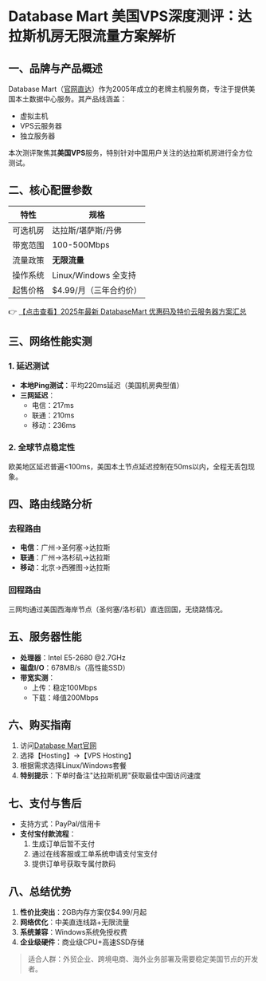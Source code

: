 # Database Mart 美国VPS深度测评：达拉斯机房无限流量方案解析

## 一、品牌与产品概述
Database Mart（[官网直达](https://bit.ly/DatabaseMart)）作为2005年成立的老牌主机服务商，专注于提供美国本土数据中心服务。其产品线涵盖：
- 虚拟主机
- VPS云服务器
- 独立服务器

本次测评聚焦其**美国VPS**服务，特别针对中国用户关注的达拉斯机房进行全方位测试。

## 二、核心配置参数
| 特性 | 规格 |
|------|------|
| 可选机房 | 达拉斯/堪萨斯/丹佛 |
| 带宽范围 | 100-500Mbps |
| 流量政策 | **无限流量** |
| 操作系统 | Linux/Windows 全支持 |
| 起售价格 | $4.99/月（三年合约价） |

👉 [【点击查看】2025年最新 DatabaseMart 优惠码及特价云服务器方案汇总](https://bit.ly/DatabaseMart)

## 三、网络性能实测
### 1. 延迟测试
- **本地Ping测试**：平均220ms延迟（美国机房典型值）
- **三网延迟**：
  - 电信：217ms
  - 联通：210ms 
  - 移动：236ms

### 2. 全球节点稳定性
欧美地区延迟普遍<100ms，美国本土节点延迟控制在50ms以内，全程无丢包现象。

## 四、路由线路分析
### 去程路由
- **电信**：广州→圣何塞→达拉斯
- **联通**：广州→洛杉矶→达拉斯  
- **移动**：北京→西雅图→达拉斯

### 回程路由
三网均通过美国西海岸节点（圣何塞/洛杉矶）直连回国，无绕路情况。

## 五、服务器性能
- **处理器**：Intel E5-2680 @2.7GHz
- **磁盘I/O**：678MB/s（高性能SSD）
- **带宽实测**：
  - 上传：稳定100Mbps
  - 下载：峰值200Mbps

## 六、购买指南
1. 访问[Database Mart官网](https://bit.ly/DatabaseMart)
2. 选择【Hosting】→【VPS Hosting】
3. 根据需求选择Linux/Windows套餐
4. **特别提示**：下单时备注"达拉斯机房"获取最佳中国访问速度

## 七、支付与售后
- 支持方式：PayPal/信用卡
- **支付宝付款流程**：
  1. 生成订单后暂不支付
  2. 通过在线客服或工单系统申请支付宝支付
  3. 提供订单号获取专属付款码

## 八、总结优势
1. **性价比突出**：2GB内存方案仅$4.99/月起
2. **网络优化**：中美直连线路+无限流量
3. **系统兼容**：Windows系统免授权费
4. **企业级硬件**：商业级CPU+高速SSD存储

> 适合人群：外贸企业、跨境电商、海外业务部署及需要稳定美国节点的开发者。